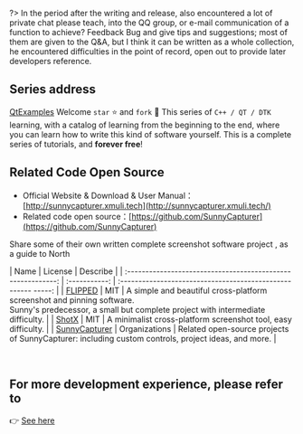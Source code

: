 
?> In the period after the writing and release, also encountered a lot of private chat please teach, into the QQ group, or e-mail communication of a function to achieve? Feedback Bug and give tips and suggestions; most of them are given to the Q&A, but I think it can be written as a whole collection, he encountered difficulties in the point of record, open out to provide later developers reference.



## Series address

[QtExamples](https://github.com/XMuli/QtExamples) Welcome `star` ⭐ and `fork` 🍴 This series of `C++ / QT / DTK` learning, with a catalog of learning from the beginning to the end, where you can learn how to write this kind of software yourself. This is a complete series of tutorials, and **forever free**!



## Related Code Open Source

- Official Website & Download & User Manual：[http://sunnycapturer.xmuli.tech](http://sunnycapturer.xmuli.tech/)
- Related code open source：[https://github.com/SunnyCapturer](https://github.com/SunnyCapturer)

Share some of their own written complete screenshot software project , as a guide to North

| Name | License | Describe |
| :----------------------------------------------------------: | :-----------: | :----------------------------------------------------- -----: |
| [FLIPPED](https://github.com/SunnyCapturer/FLIPPED) | MIT | A simple and beautiful cross-platform screenshot and pinning software.<br/>Sunny's predecessor, a small but complete project with intermediate difficulty. |
| [ShotX](https://github.com/SunnyCapturer/ShotX) | MIT | A minimalist cross-platform screenshot tool, easy difficulty. |
| [SunnyCapturer](https://github.com/orgs/SunnyCapturer/repositories) | Organizations | Related open-source projects of SunnyCapturer: including custom controls, project ideas, and more. |

<br>

## For more development experience, please refer to

👉 [See here](https://sunnycapturer.xmuli.tech/#/zh-cn/development_technology)
